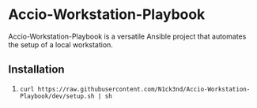 # Accio-Workstation-Playbook

Accio-Workstation-Playbook is a versatile Ansible project that automates the setup of a local workstation.

## Installation

1. `curl https://raw.githubusercontent.com/N1ck3nd/Accio-Workstation-Playbook/dev/setup.sh | sh`
